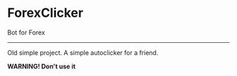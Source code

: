 # ForexClicker
Bot for Forex

----

Old simple project.
A simple autoclicker for a friend.

**WARNING! Don't use it**
